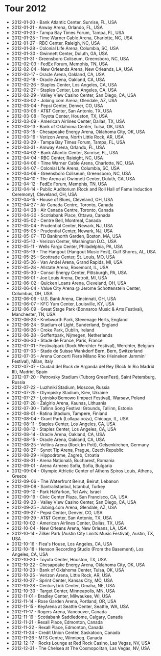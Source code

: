 # Tour 2012

* 2012-01-20 - Bank Atlantic Center, Sunrise, FL, USA
* 2012-01-21 - Anway Arena, Orlando, FL, USA
* 2012-01-23 - Tampa Bay Times Forum, Tampa, FL, USA
* 2012-01-25 - Time Warner Cable Arena, Charlotte, NC, USA
* 2012-01-27 - RBC Center, Raleigh, NC, USA
* 2012-01-28 - Colonial Life Arena, Columbia, SC, USA
* 2012-01-30 - Gwinnett Center, Duluth, GA, USA
* 2012-01-31 - Greensboro Coliseum, Greensboro, NC, USA
* 2012-02-03 - FedEx Forum, Memphis, TN, USA
* 2012-02-04 - New Orleands Arena, New Orleands, LA, USA
* 2012-02-17 - Oracle Arena, Oakland, CA, USA
* 2012-02-18 - Oracle Arena, Oakland, CA, USA
* 2012-02-26 - Staples Center, Los Angeles, CA, USA
* 2012-02-27 - Staples Center, Los Angeles, CA, USA
* 2012-02-29 - Valley View Casino Center, San Diego, CA, USA
* 2012-03-02 - Jobing.com Arena, Glendale, AZ, USA
* 2012-03-04 - Pepsi Center, Denver, CO, USA
* 2012-03-06 - AT&T Center, San Antonio, TX, USA
* 2012-03-08 - Toyota Center, Houston, TX, USA
* 2012-03-09 - American Airlines Center, Dallas, TX, USA
* 2012-03-13 - Bank of Oklahoma Center, Tulsa, OK, USA
* 2012-03-15 - Chesapeake Energy Arena, Oklahoma City, OK, USA
* 2012-03-16 - Verizon Arena, North Little Rock, AR, USA
* 2012-03-29 - Tampa Bay Times Forum, Tampa, FL, USA
* 2012-03-31 - Amway Arena, Orlando, FL, USA
* 2012-04-02 - Bank Atlantic Center, Sunrise, FL, USA
* 2012-04-04 - RBC Center, Raleight, NC, USA
* 2012-04-06 - Time Warner Cable Arena, Charlotte, NC, USA
* 2012-04-07 - Colonial Life Arena, Columbia, SC, USA
* 2012-04-09 - Greensboro Coliseum, Greensboro, NC, USA
* 2012-04-10 - The Arena at Gwinnett Center, Duluth, GA, USA
* 2012-04-12 - FedEx Forum, Memphis, TN, USA
* 2012-04-14 - Public Auditorium (Rock and Roll Hall of Fame Induction Ceremony), Cleveland, OH, USA
* 2012-04-15 - House of Blues, Cleveland, OH, USA
* 2012-04-27 - Air Canada Centre, Toronto, Canada
* 2012-04-28 - Air Canada Centre, Toronto, Canada
* 2012-04-30 - Scotiabank Place, Ottawa, Canada
* 2012-05-02 - Centre Bell, Montreal, Canada
* 2012-05-04 - Prudential Center, Newark, NJ, USA
* 2012-05-05 - Prudential Center, Newark, NJ, USA
* 2012-05-07 - TD Banknorth Garden, Boston, MA, USA
* 2012-05-10 - Verizon Center, Washington D.C., USA
* 2012-05-11 - Wells Fargo Center, Philadelphia, PA, USA
* 2012-05-19 - The Hangout (Hangout Music Fest), Gulf Shores, AL, USA
* 2012-05-25 - Scottrade Center, St. Louis, MO, USA
* 2012-05-26 - Van Andel Arena, Grand Rapids, MI, USA
* 2012-05-28 - Allstate Arena, Rosemont, IL, USA
* 2012-05-30 - Consol Energy Center, Pittsburgh, PA, USA
* 2012-06-01 - Joe Louis Arena, Detroit, MI, USA
* 2012-06-02 - Quicken Loans Arena, Cleveland, OH, USA
* 2012-06-04 - Value City Arena @ Jerome Schottenstein Center, Columbus, OH, USA
* 2012-06-06 - U.S. Bank Arena, Cincinnati, OH, USA
* 2012-06-07 - KFC Yum Center, Louisville, KY, USA
* 2012-06-09 - Great Stage Park (Bonnaroo Music & Arts Festival), Manchester, TN, USA
* 2012-06-23 - Knebworth Park, Stevenage Herts, England
* 2012-06-24 - Stadium of Light, Sunderland, England
* 2012-06-26 - Croke Park, Dublin, Ireland
* 2012-06-28 - Goffertpark, Nijmegen, Netherlands
* 2012-06-30 - Stade de France, Paris, France
* 2012-07-01 - Festivalpark (Rock Werchter Festival), Werchter, Belgium
* 2012-07-03 - Stade de Suisse Wankdorf Bern, Bern, Switzerland
* 2012-07-05 - Arena Concerti Fiera Milano Rho (Heineken Jammin' Festival), Milan, Italy
* 2012-07-07 - Ciudad del Rock de Arganda del Rey (Rock In Rio Madrid III), Madrid, Spain
* 2012-07-20 - Petrovsky Stadium (Tuborg GreenFest), Saint Petersburg, Russia
* 2012-07-22 - Luzhniki Stadium, Moscow, Russia
* 2012-07-25 - Olympisky Stadium, Kiev, Ukraine
* 2012-07-27 - Lotnisko Bemowo (Impact Festival), Warsaw, Poland
* 2012-07-28 - Žalgirio Arena, Kaunas, Lithuania
* 2012-07-30 - Tallinn Song Festival Grounds, Tallinn, Estonia
* 2012-08-01 - Ratina Stadium, Tampere, Finland
* 2012-08-04 - Grant Park (Lollapalooza), Chicago, IL, USA
* 2012-08-11 - Staples Center, Los Angeles, CA, USA
* 2012-08-12 - Staples Center, Los Angeles, CA, USA
* 2012-08-14 - Oracle Arena, Oakland, CA, USA
* 2012-08-15 - Oracle Arena, Oakland, CA, USA
* 2012-08-25 - Veltins Arena (Rock Im Pott), Gelsenkirchen, Germany
* 2012-08-27 - Synot Tip Arena, Prague, Czech Republic
* 2012-08-29 - Hippodrome, Zagreb, Croatia
* 2012-08-31 - Arena Națională, Bucharest, Romania
* 2012-09-01 - Arena Armeec Sofia, Sofia, Bulgaria
* 2012-09-04 - Olympic Athletic Center of Athens Spiros Louis, Athens, Greece
* 2012-09-06 - The Waterfront Beirut, Beirut, Lebanon
* 2012-09-08 - Santralistanbul, Istanbul, Turkey
* 2012-09-10 - Park HaYarkon, Tel Aviv, Israel
* 2012-09-19 - Civic Center Plaza, San Francisco, CA, USA
* 2012-09-23 - Valley View Casino Center, San Diego, CA, USA
* 2012-09-25 - Jobing.com Arena, Glendale, AZ, USA
* 2012-09-27 - Pepsi Center, Denver, CO, USA
* 2012-09-29 - AT&T Center, San Antonio, TX, USA
* 2012-10-02 - American Airlines Center, Dallas, TX, USA
* 2012-10-04 - New Orleans Arena, New Orleans, LA, USA
* 2012-10-14 - Zilker Park (Austin City Limits Music Festival), Austin, TX, USA
* 2012-10-16 - Flea's House, Los Angeles, CA, USA
* 2012-10-18 - Henson Recording Studio (From the Basement), Los Angeles, CA, USA
* 2012-10-20 - Toyota Center, Houston, TX, USA
* 2012-10-22 - Chesapeake Energy Arena, Oklahoma City, OK, USA
* 2012-10-23 - Bank of Oklahoma Center, Tulsa, OK, USA
* 2012-10-25 - Verizon Arena, Little Rock, AR, USA
* 2012-10-27 - Sprint Center, Kansas City, MO, USA
* 2012-10-28 - CenturyLink Center, Omaha, NE, USA
* 2012-10-30 - Target Center, Minneapolis, MN, USA
* 2012-11-01 - Bradley Center, Milwaukee, WI, USA
* 2012-11-14 - Rose Garden Arena, Portland, OR, USA
* 2012-11-15 - KeyArena at Seattle Center, Seattle, WA, USA
* 2012-11-17 - Rogers Arena, Vancouver, Canada
* 2012-11-19 - Scotiabank Saddledome, Calgary, Canada
* 2012-11-21 - Rexall Place, Edmonton, Canada
* 2012-11-22 - Rexall Place, Edmonton, Canada
* 2012-11-24 - Credit Union Center, Saskatoon, Canada
* 2012-11-26 - MTS Centre, Winnipeg, Canada
* 2012-12-17 - Rocks Lounge at Red Rock Casino, Las Vegas, NV, USA
* 2012-12-31 - The Chelsea at The Cosmopolitan, Las Vegas, NV, USA